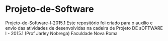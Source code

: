 # Projeto-de-Software
Projeto-de-Software-l-2015.1 Este repositório foi criado para o auxilio e envio das atividades de desenvolvidas na cadeira de Projeto DE sOFTWARE I - 2015.1 (Prof Jarley Nobrega) Faculdade Nova Roma
